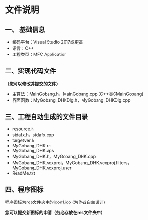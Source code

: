 # 文件说明
## 一、 基础信息
- 编码平台：Visual Studio 2017或更高
- 语言：C++
- 工程类型：MFC Application
## 二、实现代码文件
**（您可以修改并提交的文件）**
- 主算法：MainGobang.h，MainGobang.cpp (C++类CMainGobang)
- 界面函数：MyGobang_DHKDlg.h，MyGobang_DHKDlg.cpp
## 三、工程自动生成的文件目录
- resource.h
- stdafx.h，stdafx.cpp
- targetver.h
- MyGobang_DHK.rc
- MyGobang_DHK.aps
- MyGobang_DHK.h，MyGobang_DHK.cpp
- MyGobang_DHK.vcxproj，MyGobang_DHK.vcxproj.filters，MyGobang_DHK.vcxproj.user
- ReadMe.txt
## 四、程序图标
程序图标为res文件夹中的icon1.ico (为作者自主设计)

**您可以提交新图标的申请（务必存放在res文件夹中）**
